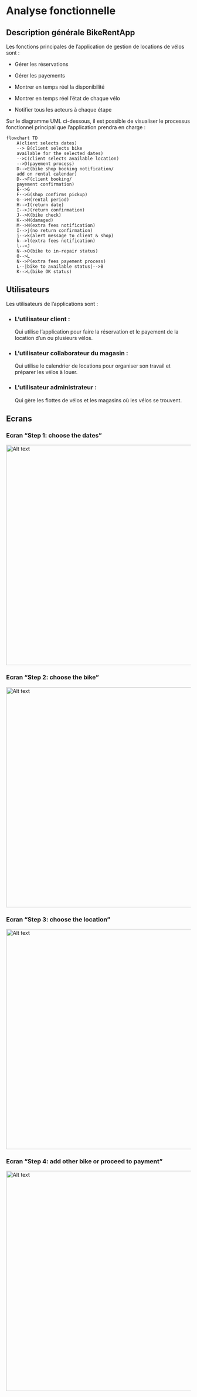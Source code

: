 # Analyse fonctionnelle # 

## Description générale BikeRentApp ## 

Les fonctions principales de l’application de gestion de locations de vélos sont : 

- Gérer les réservations   

- Gérer les payements 

- Montrer en temps réel la disponibilité 

- Montrer en temps réel l’état de chaque vélo 

- Notifier tous les acteurs à chaque étape 

Sur le diagramme UML ci-dessous, il est possible de visualiser le processus fonctionnel principal que l’application prendra en charge : 


````mermaid
flowchart TD
    A(client selects dates) 
    --> B(client selects bike
    available for the selected dates)
    -->C(client selects available location)
    -->D(payement process)
    D-->E(bike shop booking notification/ 
    add on rental calendar)
    D-->F(client booking/
    payement confirmation)
    E-->G
    F-->G(shop confirms pickup)
    G-->H(rental period)
    H-->I(return date)
    I-->J(return confirmation)
    J-->K(bike check)
    K-->M(damaged)
    M-->N(extra fees notification)
    I-->j(no return confirmation)
    j-->k(alert message to client & shop)
    k-->l(extra fees notification)
    l-->J
    N-->O(bike to in-repair status)
    O-->L
    N-->P(extra fees payement process)
    L--|bike to available status|-->B
    K-->L(bike OK status)

````
## Utilisateurs ## 

Les utilisateurs de l’applications sont : 

- ### L’utilisateur client : ### 
  Qui utilise l’application pour faire la réservation et le payement de la location d’un ou plusieurs vélos.  

- ### L’utilisateur collaborateur du magasin : ###
  Qui utilise le calendrier de locations pour organiser son travail et préparer les vélos à louer.  

- ### L’utilisateur administrateur : ###
  Qui gère les flottes de vélos et les magasins où les vélos se trouvent.

## Ecrans ## 

### Ecran “Step 1: choose the dates” ### 
<img src="./images/img-choose-date.png" alt="Alt text" style="height:600px;">
 
### Ecran “Step 2: choose the bike” ### 
<img src="./images/img-choose-bike.png" alt="Alt text" style="height:600px;">

### Ecran “Step 3: choose the location” ### 
<img src="./images/img-choose-location.png" alt="Alt text" style="height:600px;">

### Ecran “Step 4: add other bike or proceed to payment” ### 
<img src="./images/img-confirm.png" alt="Alt text" style="height:600px;">



 
